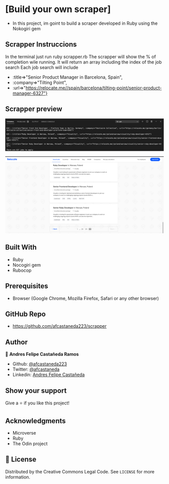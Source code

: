 # [Build your own scraper]

- In this project, im goint to build a scraper developed in Ruby using the Nokogiri gem


## Scrapper Instruccions

In the terminal just run ruby scrapper.rb
The scrapper will show the % of completion wile running.
It will return an array including the index of the job search
Each job search will include 
- :title=>"Senior Product Manager in Barcelona, Spain", 
- :company=>"Tilting Point", 
- :url=>"https://relocate.me//spain/barcelona/tilting-point/senior-product-manager-6327"}


## Scrapper preview


![screenshot](/images/img1.png)

![screenshot](/images/img2.png)



## Built With

- Ruby
- Nocogiri gem
- Rubocop


## Prerequisites

- Browser (Google Chrome, Mozilla Firefox, Safari or any other browser)

## GitHub Repo

-  https://github.com/afcastaneda223/scrapper

## Author

👤 **Andres Felipe Castañeda Ramos**

- Github: [@afcastaneda223](https://github.com/afcastaneda223)
- Twitter: [@afcastaneda](https://twitter.com/afcastaneda)
- Linkedin: [Andres Felipe Castañeda](www.linkedin.com/in/andres-castaneda223)


## Show your support

Give a ⭐️ if you like this project!

## Acknowledgments

- Microverse
- Ruby
- The Odin project

## 📝 License

Distributed by the Creative Commons Legal Code. See `LICENSE` for more information.
